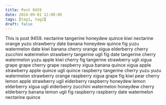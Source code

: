 ```yaml
---
title: Post 9459
date: 2024-09-01 12:00:00
tags: [tag1, tag2]
draft: false
---
```

This is post 9459.
nectarine
tangerine
honeydew
quince
kiwi
nectarine
orange
yuzu
strawberry
date
banana
honeydew
quince
fig
yuzu
watermelon
date
kiwi
banana
cherry
orange
xigua
elderberry
cherry
zucchini
watermelon
strawberry
tangerine
ugli
fig
date
tangerine
cherry
watermelon
yuzu
apple
kiwi
cherry
fig
tangerine
strawberry
ugli
xigua
grape
grape
cherry
grape
raspberry
xigua
banana
quince
xigua
apple
strawberry
apple
quince
ugli
quince
raspberry
tangerine
cherry
yuzu
yuzu
watermelon
strawberry
orange
raspberry
xigua
grape
fig
kiwi
pear
cherry
lemon
apple
strawberry
ugli
elderberry
raspberry
honeydew
lemon
elderberry
xigua
ugli
elderberry
zucchini
watermelon
honeydew
cherry
elderberry
banana
lemon
ugli
fig
raspberry
raspberry
date
watermelon
nectarine
quince
